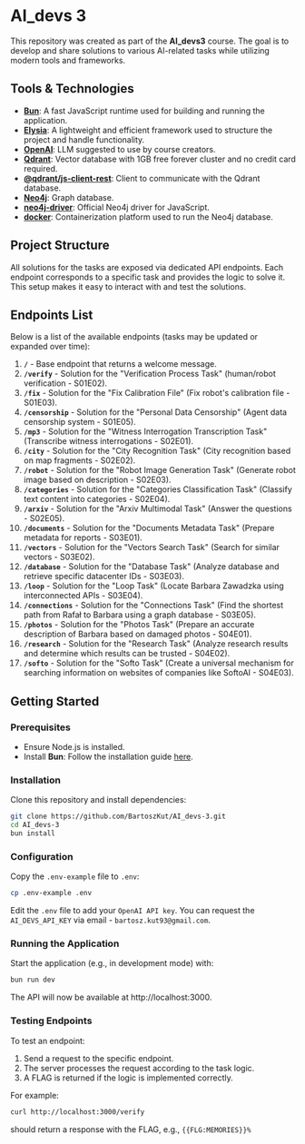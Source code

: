 # AI_devs 3

This repository was created as part of the **AI_devs3** course. The goal is to develop and share solutions to various AI-related tasks while utilizing modern tools and frameworks.

## Tools & Technologies

- **[Bun](https://bun.sh/)**: A fast JavaScript runtime used for building and running the application.
- **[Elysia](https://elysiajs.com/)**: A lightweight and efficient framework used to structure the project and handle functionality.
- **[OpenAI](https://platform.openai.com/docs/overview)**: LLM suggested to use by course creators.
- **[Qdrant](https://qdrant.tech/)**: Vector database with 1GB free forever cluster and no credit card required.
- **[@qdrant/js-client-rest](https://github.com/qdrant/qdrant-js)**: Client to communicate with the Qdrant database.
- **[Neo4j](https://neo4j.com/)**: Graph database.
- **[neo4j-driver](https://www.npmjs.com/package/neo4j-driver)**: Official Neo4j driver for JavaScript.
- **[docker](https://www.docker.com/)**: Containerization platform used to run the Neo4j database.

## Project Structure

All solutions for the tasks are exposed via dedicated API endpoints. Each endpoint corresponds to a specific task and provides the logic to solve it. This setup makes it easy to interact with and test the solutions.

## Endpoints List

Below is a list of the available endpoints (tasks may be updated or expanded over time):

1. **`/`** - Base endpoint that returns a welcome message.
2. **`/verify`** - Solution for the "Verification Process Task" (human/robot verification - S01E02).
3. **`/fix`** - Solution for the "Fix Calibration File" (Fix robot's calibration file - S01E03).
4. **`/censorship`** - Solution for the "Personal Data Censorship" (Agent data censorship system - S01E05).
5. **`/mp3`** - Solution for the "Witness Interrogation Transcription Task" (Transcribe witness interrogations - S02E01).
6. **`/city`** - Solution for the "City Recognition Task" (City recognition based on map fragments - S02E02).
7. **`/robot`** - Solution for the "Robot Image Generation Task" (Generate robot image based on description - S02E03).
8. **`/categories`** - Solution for the "Categories Classification Task" (Classify text content into categories - S02E04).
9. **`/arxiv`** - Solution for the "Arxiv Multimodal Task" (Answer the questions - S02E05).
10. **`/documents`** - Solution for the "Documents Metadata Task" (Prepare metadata for reports - S03E01).
11. **`/vectors`** - Solution for the "Vectors Search Task" (Search for similar vectors - S03E02).
12. **`/database`** - Solution for the "Database Task" (Analyze database and retrieve specific datacenter IDs - S03E03).
13. **`/loop`** - Solution for the "Loop Task" (Locate Barbara Zawadzka using interconnected APIs - S03E04).
14. **`/connections`** - Solution for the "Connections Task" (Find the shortest path from Rafał to Barbara using a graph database - S03E05).
15. **`/photos`** - Solution for the "Photos Task" (Prepare an accurate description of Barbara based on damaged photos - S04E01).
16. **`/research`** - Solution for the "Research Task" (Analyze research results and determine which results can be trusted - S04E02).
17. **`/softo`** - Solution for the "Softo Task" (Create a universal mechanism for searching information on websites of companies like SoftoAI - S04E03).

## Getting Started

### Prerequisites
- Ensure Node.js is installed.
- Install **Bun**: Follow the installation guide [here](https://bun.sh/).

### Installation

Clone this repository and install dependencies:

```bash
git clone https://github.com/BartoszKut/AI_devs-3.git
cd AI_devs-3
bun install
```

### Configuration

Copy the `.env-example` file to `.env`:
    
```bash
cp .env-example .env
```

Edit the `.env` file to add your `OpenAI API key`.
You can request the `AI_DEVS_API_KEY` via email - `bartosz.kut93@gmail.com`.

### Running the Application
Start the application (e.g., in development mode) with:

```bash
bun run dev
```

The API will now be available at http://localhost:3000.

### Testing Endpoints
To test an endpoint:
1. Send a request to the specific endpoint.
2. The server processes the request according to the task logic.
3. A FLAG is returned if the logic is implemented correctly.

For example:
```bash
curl http://localhost:3000/verify
```
should return a response with the FLAG, e.g.,
`{{FLG:MEMORIES}}%`
